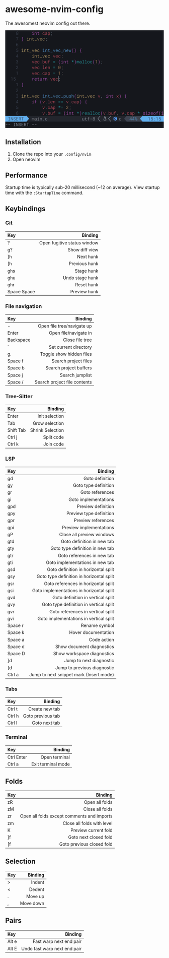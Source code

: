 # awesome-nvim-config

The awesomest neovim config out there.

![Screenshot of config](preview.png)

## Installation

1. Clone the repo into your `.config/nvim`
2. Open neovim

## Performance

Startup time is typically sub-20 millisecond (~12 on average). View startup time
with the `:StartupTime` command.

## Keybindings

### Git

| Key         |                     Binding |
| :---------- | --------------------------: |
| ?           | Open fugitive status window |
| g?          |              Show diff view |
| ]h          |                   Next hunk |
| [h          |               Previous hunk |
| ghs         |                  Stage hunk |
| ghu         |             Undo stage hunk |
| ghr         |                  Reset hunk |
| Space Space |                Preview hunk |

### File navigation

| Key       |                      Binding |
| :-------- | ---------------------------: |
| -         |   Open file tree/navigate up |
| Enter     |        Open file/navigate in |
| Backspace |              Close file tree |
| `         |        Set current directory |
| g.        |     Toggle show hidden files |
| Space f   |         Search project files |
| Space b   |       Search project buffers |
| Space j   |              Search jumplist |
| Space /   | Search project file contents |

### Tree-Sitter

| Key       |          Binding |
| :-------- | ---------------: |
| Enter     |   Init selection |
| Tab       |   Grow selection |
| Shift Tab | Shrink Selection |
| Ctrl j    |       Split code |
| Ctrl k    |        Join code |

### LSP

| Key     |                                  Binding |
| :------ | ---------------------------------------: |
| gd      |                          Goto definition |
| gy      |                     Goto type definition |
| gr      |                          Goto references |
| gi      |                     Goto implementations |
| gpd     |                       Preview definition |
| gpy     |                  Preview type definition |
| gpr     |                       Preview references |
| gpi     |                  Preview implementations |
| gP      |                Close all preview windows |
| gtd     |               Goto definition in new tab |
| gty     |          Goto type definition in new tab |
| gtr     |               Goto references in new tab |
| gti     |          Goto implementations in new tab |
| gsd     |      Goto definition in horizontal split |
| gsy     | Goto type definition in horizontal split |
| gsr     |      Goto references in horizontal split |
| gsi     | Goto implementations in horizontal split |
| gvd     |        Goto definition in vertical split |
| gvy     |   Goto type definition in vertical split |
| gvr     |        Goto references in vertical split |
| gvi     |   Goto implementations in vertical split |
| Space r |                            Rename symbol |
| Space k |                      Hover documentation |
| Space a |                              Code action |
| Space d |                Show document diagnostics |
| Space D |               Show workspace diagnostics |
| \]d     |                  Jump to next diagnostic |
| \[d     |              Jump to previous diagnostic |
| Ctrl a  |  Jump to next snippet mark (Insert mode) |

### Tabs

| Key    |           Binding |
| :----- | ----------------: |
| Ctrl t |    Create new tab |
| Ctrl h | Goto previous tab |
| Ctrl l |     Goto next tab |

### Terminal

| Key        |            Binding |
| :--------- | -----------------: |
| Ctrl Enter |      Open terminal |
| Ctrl a     | Exit terminal mode |

## Folds

| Key |                                    Binding |
| :-- | -----------------------------------------: |
| zR  |                             Open all folds |
| zM  |                            Close all folds |
| zr  | Open all folds except comments and imports |
| zm  |                 Close all folds with level |
| K   |                       Preview current fold |
| ]f  |                      Goto next closed fold |
| [f  |                  Goto previous closed fold |

## Selection

| Key |   Binding |
| :-- | --------: |
| >   |    Indent |
| <   |    Dedent |
| .   |   Move up |
| ,   | Move down |

## Pairs

| Key   |                      Binding |
| :---- | ---------------------------: |
| Alt e |      Fast warp next end pair |
| Alt E | Undo fast warp next end pair |
